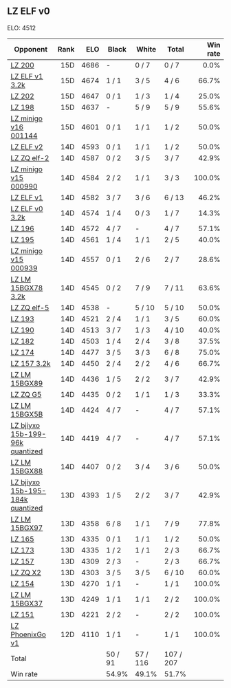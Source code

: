 ## LZ ELF v0 ##

ELO: 4512

Opponent | Rank | ELO | Black | White | Total | Win rate
---------|-----:|----:|-------|-------|-------|-------:
[LZ 200](LZ%20200.md) | 15D | 4686 | - | 0 / 7 | 0 / 7 | 0.0%
[LZ ELF v1 3.2k](LZ%20ELF%20v1%203.2k.md) | 15D | 4674 | 1 / 1 | 3 / 5 | 4 / 6 | 66.7%
[LZ 202](LZ%20202.md) | 15D | 4647 | 0 / 1 | 1 / 3 | 1 / 4 | 25.0%
[LZ 198](LZ%20198.md) | 15D | 4637 | - | 5 / 9 | 5 / 9 | 55.6%
[LZ minigo v16 001144](LZ%20minigo%20v16%20001144.md) | 15D | 4601 | 0 / 1 | 1 / 1 | 1 / 2 | 50.0%
[LZ ELF v2](LZ%20ELF%20v2.md) | 14D | 4593 | 0 / 1 | 1 / 1 | 1 / 2 | 50.0%
[LZ ZQ elf-2](LZ%20ZQ%20elf-2.md) | 14D | 4587 | 0 / 2 | 3 / 5 | 3 / 7 | 42.9%
[LZ minigo v15 000990](LZ%20minigo%20v15%20000990.md) | 14D | 4584 | 2 / 2 | 1 / 1 | 3 / 3 | 100.0%
[LZ ELF v1](LZ%20ELF%20v1.md) | 14D | 4582 | 3 / 7 | 3 / 6 | 6 / 13 | 46.2%
[LZ ELF v0 3.2k](LZ%20ELF%20v0%203.2k.md) | 14D | 4574 | 1 / 4 | 0 / 3 | 1 / 7 | 14.3%
[LZ 196](LZ%20196.md) | 14D | 4572 | 4 / 7 | - | 4 / 7 | 57.1%
[LZ 195](LZ%20195.md) | 14D | 4561 | 1 / 4 | 1 / 1 | 2 / 5 | 40.0%
[LZ minigo v15 000939](LZ%20minigo%20v15%20000939.md) | 14D | 4557 | 0 / 1 | 2 / 6 | 2 / 7 | 28.6%
[LZ LM 15BGX78 3.2k](LZ%20LM%2015BGX78%203.2k.md) | 14D | 4545 | 0 / 2 | 7 / 9 | 7 / 11 | 63.6%
[LZ ZQ elf-5](LZ%20ZQ%20elf-5.md) | 14D | 4538 | - | 5 / 10 | 5 / 10 | 50.0%
[LZ 193](LZ%20193.md) | 14D | 4521 | 2 / 4 | 1 / 1 | 3 / 5 | 60.0%
[LZ 190](LZ%20190.md) | 14D | 4513 | 3 / 7 | 1 / 3 | 4 / 10 | 40.0%
[LZ 182](LZ%20182.md) | 14D | 4503 | 1 / 4 | 2 / 4 | 3 / 8 | 37.5%
[LZ 174](LZ%20174.md) | 14D | 4477 | 3 / 5 | 3 / 3 | 6 / 8 | 75.0%
[LZ 157 3.2k](LZ%20157%203.2k.md) | 14D | 4450 | 2 / 4 | 2 / 2 | 4 / 6 | 66.7%
[LZ LM 15BGX89](LZ%20LM%2015BGX89.md) | 14D | 4436 | 1 / 5 | 2 / 2 | 3 / 7 | 42.9%
[LZ ZQ G5](LZ%20ZQ%20G5.md) | 14D | 4435 | 0 / 2 | 1 / 1 | 1 / 3 | 33.3%
[LZ LM 15BGX5B](LZ%20LM%2015BGX5B.md) | 14D | 4424 | 4 / 7 | - | 4 / 7 | 57.1%
[LZ bjiyxo 15b-199-96k quantized](LZ%20bjiyxo%2015b-199-96k%20quantized.md) | 14D | 4419 | 4 / 7 | - | 4 / 7 | 57.1%
[LZ LM 15BGX88](LZ%20LM%2015BGX88.md) | 14D | 4407 | 0 / 2 | 3 / 4 | 3 / 6 | 50.0%
[LZ bjiyxo 15b-195-184k quantized](LZ%20bjiyxo%2015b-195-184k%20quantized.md) | 13D | 4393 | 1 / 5 | 2 / 2 | 3 / 7 | 42.9%
[LZ LM 15BGX97](LZ%20LM%2015BGX97.md) | 13D | 4358 | 6 / 8 | 1 / 1 | 7 / 9 | 77.8%
[LZ 165](LZ%20165.md) | 13D | 4335 | 0 / 1 | 1 / 1 | 1 / 2 | 50.0%
[LZ 173](LZ%20173.md) | 13D | 4335 | 1 / 2 | 1 / 1 | 2 / 3 | 66.7%
[LZ 157](LZ%20157.md) | 13D | 4309 | 2 / 3 | - | 2 / 3 | 66.7%
[LZ ZQ X2](LZ%20ZQ%20X2.md) | 13D | 4303 | 3 / 5 | 3 / 5 | 6 / 10 | 60.0%
[LZ 154](LZ%20154.md) | 13D | 4270 | 1 / 1 | - | 1 / 1 | 100.0%
[LZ LM 15BGX37](LZ%20LM%2015BGX37.md) | 13D | 4249 | 1 / 1 | 1 / 1 | 2 / 2 | 100.0%
[LZ 151](LZ%20151.md) | 13D | 4221 | 2 / 2 | - | 2 / 2 | 100.0%
[LZ PhoenixGo v1](LZ%20PhoenixGo%20v1.md) | 12D | 4110 | 1 / 1 | - | 1 / 1 | 100.0%
Total | | | 50 / 91 | 57 / 116 | 107 / 207 | 
Win rate| | | 54.9% | 49.1% | 51.7% | 
